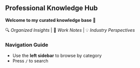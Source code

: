 ## Professional Knowledge Hub

**Welcome to my curated knowledge base** :wave:

🔍 *Organized Insights* | 📝 *Work Notes* | 💡 *Industry Perspectives*  

### Navigation Guide
- Use the **left sidebar** to browse by category  
- Press `/` to search  